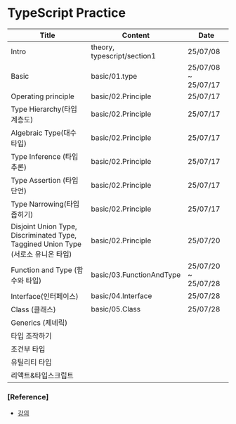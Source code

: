 # TypeScript Practice

| Title                                                                             | Content                     | Date                |
| --------------------------------------------------------------------------------- | --------------------------- | ------------------- |
| Intro                                                                             | theory, typescript/section1 | 25/07/08            |
| Basic                                                                             | basic/01.type               | 25/07/08 ~ 25/07/17 |
| Operating principle                                                               | basic/02.Principle          | 25/07/17            |
| Type Hierarchy(타입 계층도)                                                       | basic/02.Principle          | 25/07/17            |
| Algebraic Type(대수 타입)                                                         | basic/02.Principle          | 25/07/17            |
| Type Inference (타입 추론)                                                        | basic/02.Principle          | 25/07/17            |
| Type Assertion (타입 단언)                                                        | basic/02.Principle          | 25/07/17            |
| Type Narrowing(타입 좁히기)                                                       | basic/02.Principle          | 25/07/17            |
| Disjoint Union Type, Discriminated Type, Taggined Union Type (서로소 유니온 타입) | basic/02.Principle          | 25/07/20            |
| Function and Type (함수와 타입)                                                   | basic/03.FunctionAndType    | 25/07/20 ~ 25/07/28 |
| Interface(인터페이스)                                                             | basic/04.Interface          | 25/07/28            |
| Class (클래스)                                                                    | basic/05.Class              | 25/07/28            |
| Generics (제네릭)                                                                 |                             |                     |
| 타입 조작하기                                                                     |                             |                     |
| 조건부 타입                                                                       |                             |                     |
| 유틸리티 타입                                                                     |                             |                     |
| 리액트&타입스크립트                                                               |                             |                     |

### [Reference]

- [강의](https://www.inflearn.com/course/%ED%95%9C%EC%9E%85-%ED%81%AC%EA%B8%B0-%ED%83%80%EC%9E%85%EC%8A%A4%ED%81%AC%EB%A6%BD%ED%8A%B8?srsltid=AfmBOopAfJa6Dz1Xe4SERFU397xg8SRr7X8rxc1VUmpwblNChQSmxCnV)
